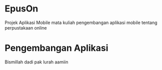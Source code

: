 # EpusOn
Projek Aplikasi Mobile mata kuliah pengembangan aplikasi mobile tentang perpustakaan online

# Pengembangan Aplikasi
Bismillah dadi pak lurah aamiin
